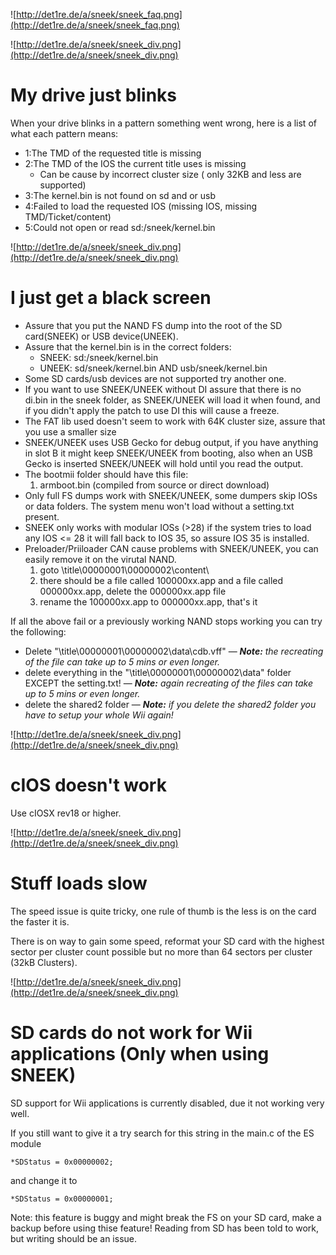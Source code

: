 ![http://det1re.de/a/sneek/sneek_faq.png](http://det1re.de/a/sneek/sneek_faq.png)


![http://det1re.de/a/sneek/sneek_div.png](http://det1re.de/a/sneek/sneek_div.png)
# My drive just blinks #
When your drive blinks in a pattern something went wrong, here is a list of what each pattern means:
  * 1:The TMD of the requested title is missing
  * 2:The TMD of the IOS the current title uses is missing
    * Can be cause by incorrect cluster size ( only 32KB and less are supported)
  * 3:The kernel.bin is not found on sd and or usb
  * 4:Failed to load the requested IOS (missing IOS, missing TMD/Ticket/content)
  * 5:Could not open or read sd:/sneek/kernel.bin

![http://det1re.de/a/sneek/sneek_div.png](http://det1re.de/a/sneek/sneek_div.png)
# I just get a black screen #
  * Assure that you put the NAND FS dump into the root of the SD card(SNEEK) or USB device(UNEEK).
  * Assure that the kernel.bin is in the correct folders:
    * SNEEK: sd:/sneek/kernel.bin
    * UNEEK: sd/sneek/kernel.bin AND usb/sneek/kernel.bin
  * Some SD cards/usb devices are not supported try another one.
  * If you want to use SNEEK/UNEEK without DI assure that there is no di.bin in the sneek folder, as SNEEK/UNEEK will load it when found, and if you didn't apply the patch to use DI this will cause a freeze.
  * The FAT lib used doesn't seem to work with 64K cluster size, assure that you use a smaller size
  * SNEEK/UNEEK uses USB Gecko for debug output, if you have anything in slot B it might keep SNEEK/UNEEK from booting, also when an USB Gecko is inserted SNEEK/UNEEK will hold until you read the output.
  * The bootmii folder should have this file:
    1. armboot.bin (compiled from source or direct download)
  * Only full FS dumps work with SNEEK/UNEEK, some dumpers skip IOSs or data folders. The system menu won't load without a setting.txt present.
  * SNEEK only works with modular IOSs (>28) if the system tries to load any IOS <= 28 it will fall back to IOS 35, so assure IOS 35 is installed.
  * Preloader/Priiloader CAN cause problems with SNEEK/UNEEK, you can easily remove it on the virutal NAND.
    1. goto \title\00000001\00000002\content\
    1. there should be a file called 100000xx.app and a file called 000000xx.app, delete the 000000xx.app file
    1. rename the 100000xx.app to 000000xx.app, that's it

If all the above fail or a previously working NAND stops working you can try the following:
  * Delete "\title\00000001\00000002\data\cdb.vff" — _**Note:** the recreating of the file can take up to 5 mins or even longer._
  * delete everything in the "\title\00000001\00000002\data\" folder EXCEPT the setting.txt! — _**Note:** again recreating of the files can take up to 5 mins or even longer._
  * delete the shared2 folder — _**Note:** if you delete the shared2 folder you have to setup your whole Wii again!_

![http://det1re.de/a/sneek/sneek_div.png](http://det1re.de/a/sneek/sneek_div.png)
# cIOS doesn't work #

Use cIOSX rev18 or higher.

![http://det1re.de/a/sneek/sneek_div.png](http://det1re.de/a/sneek/sneek_div.png)
# Stuff loads slow #

The speed issue is quite tricky, one rule of thumb is the less is on the card the faster it is.

There is on way to gain some speed, reformat your SD card with the highest sector per cluster count possible but no more than 64 sectors per cluster (32kB Clusters).

![http://det1re.de/a/sneek/sneek_div.png](http://det1re.de/a/sneek/sneek_div.png)
# SD cards do not work for Wii applications (Only when using SNEEK) #

SD support for Wii applications is currently disabled, due it not working very well.

If you still want to give it a try search for this string in the main.c of the ES module
```
*SDStatus = 0x00000002;
```
and change it to
```
*SDStatus = 0x00000001;
```
Note: this feature is buggy and might break the FS on your SD card, make a backup before using thise feature! Reading from SD has been told to work, but writing should be an issue.